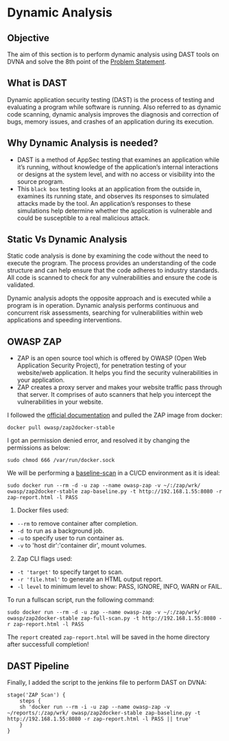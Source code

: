 #  Dynamic Analysis

## Objective

The aim of this section is to perform dynamic analysis using DAST tools on DVNA and solve the 8th point of the [Problem Statement](https://devsecops-report.netlify.app/problem-statements/).

## What is DAST
Dynamic application security testing (DAST) is the process of testing and evaluating a program while software is running. Also referred to as dynamic code scanning, dynamic analysis improves the diagnosis and correction of bugs, memory issues, and crashes of an application during its execution.

## Why Dynamic Analysis is needed?
- DAST is a method of AppSec testing that examines an application while it’s running, without knowledge of the application’s internal interactions or designs at the system level, and with no access or visibility into the source program.
- This `black box` testing looks at an application from the outside in, examines its running state, and observes its responses to simulated attacks made by the tool. An application’s responses to these simulations help determine whether the application is vulnerable and could be susceptible to a real malicious attack. 

## Static Vs Dynamic Analysis 

Static code analysis is done by examining the code without the need to execute the program. The process provides an understanding of the code structure and can help ensure that the code adheres to industry standards. All code is scanned to check for any vulnerabilities and ensure the code is validated.  

Dynamic analysis adopts the opposite approach and is executed while a program is in operation. Dynamic analysis performs continuous and concurrent risk assessments, searching for vulnerabilities within web applications and speeding interventions. 

## OWASP ZAP

- ZAP is an open source tool which is offered by OWASP (Open Web Application Security Project), for penetration testing of your website/web application. It helps you find the security vulnerabilities in your application.
- ZAP creates a proxy server and makes your website traffic pass through that server. It comprises of auto scanners that help you intercept the vulnerabilities in your website.
  
I followed the [official documentation](https://www.zaproxy.org/docs/docker/about/) and pulled the ZAP image from docker:

    docker pull owasp/zap2docker-stable

I got an permission denied error, and resolved it by changing the permissions as below:

    sudo chmod 666 /var/run/docker.sock
        
We will be performing a [baseline-scan](https://www.zaproxy.org/docs/docker/baseline-scan/) in a CI/CD environment as it is ideal:

    sudo docker run --rm -d -u zap --name owasp-zap -v ~/:/zap/wrk/ owasp/zap2docker-stable zap-baseline.py -t http://192.168.1.55:8080 -r zap-report.html -l PASS

1. Docker files used:
  - `--rm` to  remove container after completion.
  - `-d `to run as a background job.
  - `-u` to specify user to run container as.
  - `-v` to 'host dir':'container dir', mount volumes.
2. Zap CLI flags used:
  - `-t 'target'` to specify target to scan.
  - `-r 'file.html'` to generate an HTML output report.
  - `-l level` to minimum level to show: PASS, IGNORE, INFO, WARN or FAIL.

To run a fullscan script, run the following command:

    sudo docker run --rm -d -u zap --name owasp-zap -v ~/:/zap/wrk/ owasp/zap2docker-stable zap-full-scan.py -t http://192.168.1.55:8080 -r zap-report.html -l PASS

The `report` created `zap-report.html` will be saved in the home directory after successfull completion!

## DAST Pipeline

Finally, I added the script to the jenkins file to perform DAST on DVNA:

    stage('ZAP Scan') {
        steps {
        sh 'docker run --rm -i -u zap --name owasp-zap -v ~/reports/:/zap/wrk/ owasp/zap2docker-stable zap-baseline.py -t http://192.168.1.55:8080 -r zap-report.html -l PASS || true'
        }
    }
